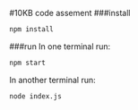 #10KB code assement
###install
```bash
npm install
```
###run
In one terminal run:
```bash
npm start
```
In another terminal run:
```bash
node index.js
```
